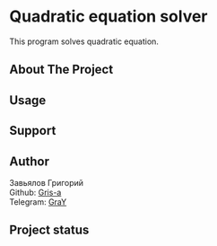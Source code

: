 # Quadratic equation solver

This program solves quadratic equation.

## About The Project


## Usage


## Support


## Author
Завьялов Григорий\
Github: [Gris-a](https://github.com/Gris-a/)\
Telegram: [GraY](https://t.me/qgrayq)

## Project status
